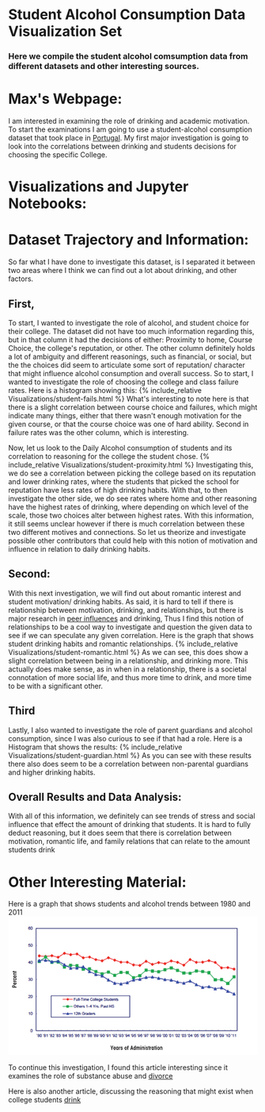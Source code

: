 # Student Alcohol Consumption Data Visualization Set

### Here we compile the student alcohol comsumption data from different datasets and other interesting sources.

# Max's Webpage:
I am interested in examining the role of drinking and academic motivation. To start the examinations I am going to use a student-alcohol consumption dataset that took place in [Portugal](https://www.kaggle.com/uciml/student-alcohol-consumption?select=student-por.csv). My first major investigation is going to look into the correlations between drinking and students decisions for choosing the specific College.
# Visualizations and Jupyter Notebooks:


# Dataset Trajectory and Information:
So far what I have done to investigate this dataset, is I separated it between two areas where I think we can find out a lot about drinking, and other factors. 
## First, 
To start, I wanted to investigate the role of alcohol, and student choice for their college. The dataset did not have too much information regarding this, but in that column it had the decisions of either: Proximity to home, Course Choice, the college's reputation, or other. The other column definitely holds a lot of ambiguity and different reasonings, such as financial, or social, but the the choices did seem to articulate some sort of reputation/ character that might influence alcohol consumption and overall success. So to start, I wanted to investigate the role of choosing the college and class failure rates. 
Here is a histogram showing this:
{% include_relative Visualizations/student-fails.html %}
What's interesting to note here is that there is a slight correlation between course choice and failures, which might indicate many things, either that there wasn't enough motivation for the given course, or that the course choice was one of hard ability. Second in failure rates was the other column, which is interesting. 

Now, let us look to the Daily Alcohol consumption of students and its correlation to reasoning for the college the student chose.
{% include_relative Visualizations/student-proximity.html %}
Investigating this, we do see a correlation between picking the college based on its reputation and lower drinking rates, where the students that picked the school for reputation have less rates of high drinking habits. With that, to then investigate the other side, we do see rates where home and other reasoning have the highest rates of drinking, where depending on which level of the scale, those two choices alter between highest rates. With this information, it still seems unclear however if there is much correlation between these two different motives and connections. So let us theorize and investigate possible other contributors that could help with this notion of motivation and influence in relation to daily drinking habits. 

## Second:
With this next investigation, we will find out about romantic interest and student motivation/ drinking habits. As said, it is hard to tell if there is relationship between motivation, drinking, and relationships, but there is major research in [peer influences](https://www.alcohol.org/teens/peer-pressure-drinking/) and drinking, Thus I find this notion of relationships to be a cool way to investigate and question the given data to see if we can speculate any given correlation. Here is the graph that shows student drinking habits and romantic relationships.
{% include_relative Visualizations/student-romantic.html %}
As we can see, this does show a slight correlation between being in a relationship, and drinking more. This actually does make sense, as in when in a relationship, there is a societal connotation of more social life, and thus more time to drink, and more time to be with a significant other. 




## Third
Lastly, I also wanted to investigate the role of parent guardians and alcohol consumption, since I was also curious to see if that had a role. Here is a Histogram that shows the results:
{% include_relative Visualizations/student-guardian.html %}
As you can see with these results there also does seem to be a correlation between non-parental guardians and higher drinking habits.

## Overall Results and Data Analysis:
With all of this information, we definitely can see trends of stress and social influence that effect the amount of drinking that students. It is hard to fully deduct reasoning, but it does seem that there is correlation between motivation, romantic life, and family relations that can relate to the amount students drink

# Other Interesting Material:
Here is a graph that shows students and alcohol trends between 1980 and 2011
![Student Alcohol Consumption](white03.png)

To continue this investigation, I found this article interesting since it examines the role of substance abuse and [divorce](https://www.projectknow.com/parents-guide/divorce-and-substance-abuse/)

Here is also another article, discussing the reasoning that might exist when college students [drink](https://www.ncbi.nlm.nih.gov/pmc/articles/PMC4214145/)